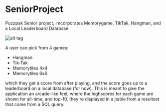 # SeniorProject
Puzzpak Senior project, imcorporates Memorygame, TikTak, Hangman, and a Local Leaderboard Database.

![alt tag](https://github.com/reprise5/SeniorProject/blob/master/src/PuzzPak/images/main-menu/PuzzPak%20Logo.png)

A user can pick from 4 games:
  * Hangman
  * Tik-Tak
  * Memorytiles 4x4
  * Memorytiles 6x6
  
which they get a score from after playing, and the score goes up to a leaderboard on a local database (for now).  This is meant to give the application an arcade-like feel, where the highscores for each game are shown for all-time, and top-10.  they're displayed in a jtable from a resultset that come from  a SQL query.
